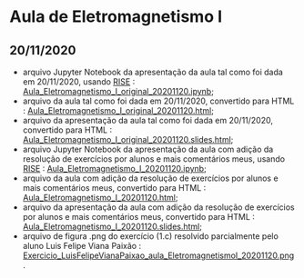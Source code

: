 # Aula de Eletromagnetismo I

## 20/11/2020 

- arquivo Jupyter Notebook da apresentação da aula tal como foi dada em 20/11/2020, usando [RISE](https://rise.readthedocs.io/) : [Aula_Eletromagnetismo_I_original_20201120.ipynb](Aula_Eletromagnetismo_I_original_20201120.ipynb);
- arquivo da aula tal como foi dada em 20/11/2020, convertido para HTML : [Aula_Eletromagnetismo_I_original_20201120.html](Aula_Eletromagnetismo_I_original_20201120.html);
- arquivo da apresentação da aula tal como foi dada em 20/11/2020, convertido para HTML : [Aula_Eletromagnetismo_I_original_20201120.slides.html](Aula_Eletromagnetismo_I_original_20201120.slides.html);
- arquivo Jupyter Notebook da apresentação da aula com adição da resolução de exercícios por alunos e mais comentários meus, usando [RISE](https://rise.readthedocs.io/) : [Aula_Eletromagnetismo_I_20201120.ipynb](Aula_Eletromagnetismo_I_20201120.ipynb);
- arquivo da aula com adição da resolução de exercícios por alunos e mais comentários meus, convertido para HTML : [Aula_Eletromagnetismo_I_20201120.html](Aula_Eletromagnetismo_I_20201120.html);
- arquivo da apresentação da aula com adição da resolução de exercícios por alunos e mais comentários meus, convertido para HTML : [Aula_Eletromagnetismo_I_20201120.slides.html](Aula_Eletromagnetismo_I_20201120.slides.html);
- arquivo de figura .png do exercício (1.c) resolvido parcialmente pelo aluno Luis Felipe Viana Paixão : [Exercicio_LuisFelipeVianaPaixao_aula_EletromagnetismoI_20201120.png](Exercicio_LuisFelipeVianaPaixao_aula_EletromagnetismoI_20201120.png).

